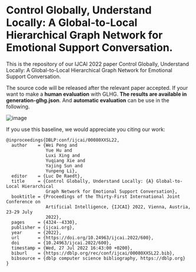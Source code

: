 # Control Globally, Understand Locally: A Global-to-Local Hierarchical Graph Network for Emotional Support Conversation.

This is the repository of our IJCAI 2022 paper Control Globally, Understand Locally: A Global-to-Local Hierarchical Graph Network for Emotional Support Conversation.

The source code will be released after the relevant paper accepted. If your want to make a **human evaluation** with GLHG. **The results are available in generation-glhg.json**. And **automatic evaluation** can be use in the following.

![image](https://user-images.githubusercontent.com/30322673/233757464-28a32f63-fb5b-4bd9-81c6-ea4d690ff18a.png)


If you use this baseline, we would appreciate you citing our work:
    
```
@inproceedings{DBLP:conf/ijcai/00080XXSL22,
  author    = {Wei Peng and
               Yue Hu and
               Luxi Xing and
               Yuqiang Xie and
               Yajing Sun and
               Yunpeng Li},
  editor    = {Luc De Raedt},
  title     = {Control Globally, Understand Locally: {A} Global-to-Local Hierarchical
               Graph Network for Emotional Support Conversation},
  booktitle = {Proceedings of the Thirty-First International Joint Conference on
               Artificial Intelligence, {IJCAI} 2022, Vienna, Austria, 23-29 July
               2022},
  pages     = {4324--4330},
  publisher = {ijcai.org},
  year      = {2022},
  url       = {https://doi.org/10.24963/ijcai.2022/600},
  doi       = {10.24963/ijcai.2022/600},
  timestamp = {Wed, 27 Jul 2022 16:43:00 +0200},
  biburl    = {https://dblp.org/rec/conf/ijcai/00080XXSL22.bib},
  bibsource = {dblp computer science bibliography, https://dblp.org}
}
```
